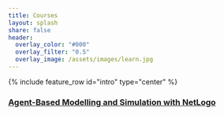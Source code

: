 ```yaml
---
title: Courses
layout: splash
share: false
header:
  overlay_color: "#000"
  overlay_filter: "0.5"
  overlay_image: /assets/images/learn.jpg
---
```


{% include feature_row id="intro" type="center" %}

### [Agent-Based Modelling and Simulation with NetLogo](/courses/netlogo/)
